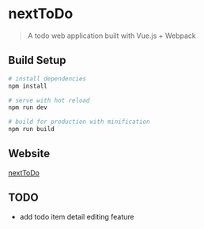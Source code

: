 # nextToDo

> A todo web application built with Vue.js + Webpack

## Build Setup

``` bash
# install dependencies
npm install

# serve with hot reload
npm run dev

# build for production with minification
npm run build
```

## Website

[nextToDo](http://dev.feihu1996.cn/nextToDo 'nextToDol')

## TODO

- add todo item detail editing feature

